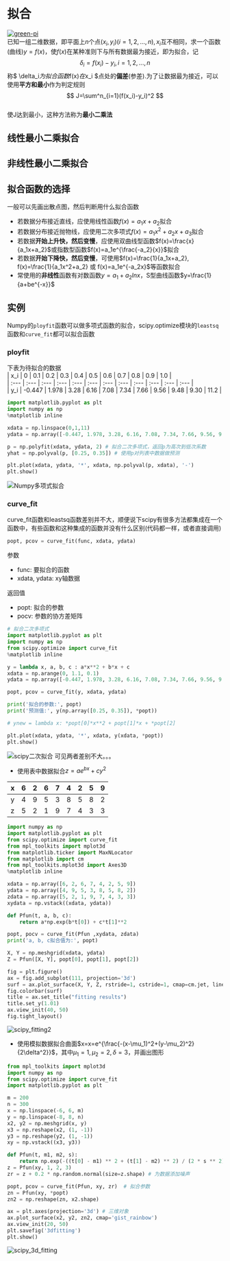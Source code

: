 # 拟合
[![green-pi](https://img.shields.io/badge/Rendered%20with-Green%20Pi-00d571?style=flat-square)](https://github.com/nschloe/green-pi?activate&inlineMath=$)  
已知一组二维数据，即平面上$n$个点$(x_i,y_i)(i=1,2,...,n), x_i$互不相同，求一个函数(曲线)$y=f(x)$，使$f(x)$在某种准则下与所有数据最为接近，即为拟合，记  
$$  \delta_i=f(x_i)-y_i, i=1,2,...,n  $$
称$ \delta_i$为拟合函数$f(x)$在$x_i $点处的**偏差**(参差).为了让数据最为接近，可以使用**平方和最小**作为判定规则  
$$ J=\sum^n_{i=1}(f(x_i)-y_i)^2 $$  
使J达到最小，这种方法称为**最小二乘法**


## 线性最小二乘拟合


## 非线性最小二乘拟合


## 拟合函数的选择  
一般可以先画出散点图，然后判断用什么拟合函数  

- 若数据分布接近直线，应使用线性函数$f(x)=a_1x+a_2$拟合
- 若数据分布接近抛物线，应使用二次多项式$f(x)=a_1x^2+a_2x+a_3$拟合
- 若数据**开始上升快，然后变慢**，应使用双曲线型函数$f(x)=\frac{x}{a_1x+a_2}$或指数型函数$f(x)=a_1e^{\frac{-a_2}{x}}$拟合
- 若数据**开始下降快，然后变慢**，可使用$f(x)=\frac{1}{a_1x+a_2}, f(x)=\frac{1}{a_1x^2+a_2} 或 f(x)=a_1e^{-a_2x}$等函数拟合
- 常使用的**非线性**函数有对数函数$y=a_1+a_2lnx$，S型曲线函数$y=\frac{1}{a+be^{-x}}$

## 实例
Numpy的`ployfit`函数可以做多项式函数的拟合，scipy.optimize模块的`leastsq`函数和`curve_fit`都可以拟合函数
### ployfit
下表为待拟合的数据  
| x_i | 0 | 0.1 | 0.2 | 0.3 | 0.4 | 0.5 | 0.6 | 0.7 | 0.8 | 0.9 | 1.0 |  
| :--- | :--- | :--- | :--- | :--- | :--- | :--- | :--- | :--- | :--- | :--- | :--- |   
| y_i | -0.447 | 1.978 | 3.28 | 6.16 | 7.08 | 7.34 | 7.66 | 9.56 | 9.48 | 9.30 | 11.2 |  
```python
import matplotlib.pyplot as plt
import numpy as np
%matplotlib inline

xdata = np.linspace(0,1,11)
ydata = np.array([-0.447, 1.978, 3.28, 6.16, 7.08, 7.34, 7.66, 9.56, 9.48, 9.30, 11.2])

p = np.polyfit(xdata, ydata, 2) # 拟合二次多项式，返回p为高次到低次系数
yhat = np.polyval(p, [0.25, 0.35]) # 使用p对列表中数据做预测

plt.plot(xdata, ydata, '*', xdata, np.polyval(p, xdata), '-')
plt.show()
```
![Numpy多项式拟合](https://github.com/Starslayerx/MathModeling/blob/master/resources/numpy_fittingx.png)

### curve_fit
curve_fit函数和leastsq函数差别并不大，顺便说下scipy有很多方法都集成在一个函数中，有些函数和这种集成的函数并没有什么区别(代码都一样，或者直接调用)  
```python
popt, pcov = curve_fit(func, xdata, ydata)
```
参数  

- func: 要拟合的函数
- xdata, ydata: xy轴数据


返回值

- popt: 拟合的参数
- pocv: 参数的协方差矩阵

```python
# 拟合二次多项式
import matplotlib.pyplot as plt
import numpy as np
from scipy.optimize import curve_fit
%matplotlib inline

y = lambda x, a, b, c : a*x**2 + b*x + c
xdata = np.arange(0, 1.1, 0.1)
ydata = np.array([-0.447, 1.978, 3.28, 6.16, 7.08, 7.34, 7.66, 9.56, 9.48, 9.30, 11.2])

popt, pcov = curve_fit(y, xdata, ydata)

print('拟合的参数:', popt)
print('预测值:', y(np.array([0.25, 0.35]), *popt))

# ynew = lambda x: *popt[0]*x**2 + popt[1]*x + *popt[2]

plt.plot(xdata, ydata, '*', xdata, y(xdata, *popt))
plt.show()
```
![scipy二次拟合](https://github.com/Starslayerx/MathModeling/blob/master/resources/sicpy_2_fitting.png)
可见两者差别不大。。。

- 使用表中数据拟合$z=ae^{bx}+cy^2$

| x | 6 | 2 | 6 | 7 | 4 | 2 | 5 | 9 |  
| :--- | :--- | :--- | :--- | :--- | :--- | :--- | :--- | :--- |   
| y | 4 | 9 | 5 | 3 | 8 | 5 | 8 | 2 |  
| z | 5 | 2 | 1 | 9 | 7 | 4 | 3 | 3 |  
```python
import numpy as np
import matplotlib.pyplot as plt
from scipy.optimize import curve_fit
from mpl_toolkits import mplot3d
from matplotlib.ticker import MaxNLocator
from matplotlib import cm
from mpl_toolkits.mplot3d import Axes3D
%matplotlib inline

xdata = np.array([6, 2, 6, 7, 4, 2, 5, 9])
ydata = np.array([4, 9, 5, 3, 8, 5, 8, 2])
zdata = np.array([5, 2, 1, 9, 7, 4, 3, 3])
xydata = np.vstack((xdata, ydata))

def Pfun(t, a, b, c):
    return a*np.exp(b*t[0]) + c*t[1]**2

popt, pocv = curve_fit(Pfun ,xydata, zdata)
print('a, b, c拟合值为:', popt)

X, Y = np.meshgrid(xdata, ydata)
Z = Pfun([X, Y], popt[0], popt[1], popt[2])

fig = plt.figure()
ax = fig.add_subplot(111, projection='3d')
surf = ax.plot_surface(X, Y, Z, rstride=1, cstride=1, cmap=cm.jet, linewidth=0)
fig.colorbar(surf)
title = ax.set_title("fitting results")
title.set_y(1.01)
ax.view_init(40, 50)
fig.tight_layout()
```
![scipy_fitting2](https://github.com/Starslayerx/MathModeling/blob/master/resources/3D-constructing-8.png)

- 使用模拟数据拟合曲面$x=x=e^{\frac{-(x-\mu_1)^2+(y-\mu_2)^2}{2\delta^2}}$，其中$\mu_1=1, \mu_2=2, \delta=3$，并画出图形
```python
from mpl_toolkits import mplot3d
import numpy as np
from scipy.optimize import curve_fit
import matplotlib.pyplot as plt

m = 200
n = 300
x = np.linspace(-6, 6, m)
y = np.linspace(-8, 8, n)
x2, y2 = np.meshgrid(x, y)
x3 = np.reshape(x2, (1, -1))
y3 = np.reshape(y2, (1, -1))
xy = np.vstack((x3, y3))

def Pfun(t, m1, m2, s):
    return np.exp(-((t[0] - m1) ** 2 + (t[1] - m2) ** 2) / (2 * s ** 2))
z = Pfun(xy, 1, 2, 3)
zr = z + 0.2 * np.random.normal(size=z.shape) # 为数据添加噪声

popt, pcov = curve_fit(Pfun, xy, zr)  # 拟合参数
zn = Pfun(xy, *popt)
zn2 = np.reshape(zn, x2.shape)

ax = plt.axes(projection='3d') # 三维对象
ax.plot_surface(x2, y2, zn2, cmap='gist_rainbow')
ax.view_init(20, 50)
plt.savefig('3dfitting')
plt.show()
```
![scipy_3d_fitting](https://github.com/Starslayerx/MathModeling/blob/master/resources/3dfitting.png)
